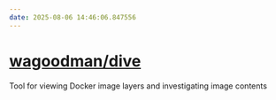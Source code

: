 ```yaml
---
date: 2025-08-06 14:46:06.847556
---
```


# [wagoodman/dive](https://github.com/wagoodman/dive)

Tool for viewing Docker image layers and investigating image contents